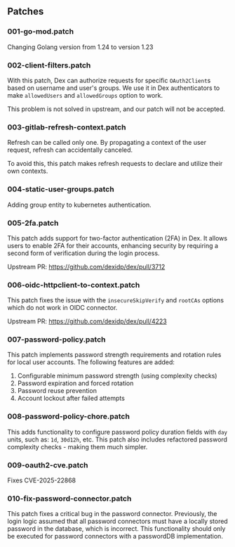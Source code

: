 ## Patches

### 001-go-mod.patch

Changing Golang version from 1.24 to version 1.23

### 002-client-filters.patch

With this patch, Dex can authorize requests for specific `OAuth2Client`s based on username and user's groups.
We use it in Dex authenticators to make `allowedUsers` and `allowedGroups` option to work.

This problem is not solved in upstream, and our patch will not be accepted.

### 003-gitlab-refresh-context.patch

Refresh can be called only one. By propagating a context of the user request, refresh can accidentally canceled.

To avoid this, this patch makes refresh requests to declare and utilize their own contexts.

### 004-static-user-groups.patch

Adding group entity to kubernetes authentication.

### 005-2fa.patch

This patch adds support for two-factor authentication (2FA) in Dex.
It allows users to enable 2FA for their accounts, enhancing security by requiring a second form of verification during the login process.

Upstream PR: https://github.com/dexidp/dex/pull/3712

### 006-oidc-httpclient-to-context.patch

This patch fixes the issue with the `insecureSkipVerify` and `rootCAs` options which do not work in OIDC connector.

Upstream PR: https://github.com/dexidp/dex/pull/4223

### 007-password-policy.patch

This patch implements password strength requirements and rotation rules
for local user accounts. The following features are added:

1. Configurable minimum password strength (using complexity checks)
2. Password expiration and forced rotation
3. Password reuse prevention
4. Account lockout after failed attempts

### 008-password-policy-chore.patch

This adds functionality to configure password policy duration fields with `day` units, such as: `1d`, `30d12h`, etc.
This patch also includes refactored password complexity checks - making them much simpler.

### 009-oauth2-cve.patch

Fixes CVE-2025-22868

### 010-fix-password-connector.patch

This patch fixes a critical bug in the password connector. Previously, the login logic assumed that all password connectors must have a locally stored password in the database, which is incorrect. This functionality should only be executed for password connectors with a passwordDB implementation.
